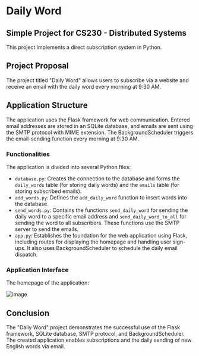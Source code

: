 # Daily Word

## Simple Project for CS230 - Distributed Systems

This project implements a direct subscription system in Python.

## Project Proposal

The project titled "Daily Word" allows users to subscribe via a website and receive an email with the daily word every morning at 9:30 AM.

## Application Structure

The application uses the Flask framework for web communication. Entered email addresses are stored in an SQLite database, and emails are sent using the SMTP protocol with MIME extension. The BackgroundScheduler triggers the email-sending function every morning at 9:30 AM.

### Functionalities

The application is divided into several Python files:

- `database.py`: Creates the connection to the database and forms the `daily_words` table (for storing daily words) and the `emails` table (for storing subscribed emails).
- `add_words.py`: Defines the `add_daily_word` function to insert words into the database.
- `send_words.py`: Contains the functions `send_daily_word` for sending the daily word to a specific email address and `send_daily_word_to_all` for sending the word to all subscribers. These functions use the SMTP server to send the emails.
- `app.py`: Establishes the foundation for the web application using Flask, including routes for displaying the homepage and handling user sign-ups. It also uses BackgroundScheduler to schedule the daily email dispatch.

### Application Interface

The homepage of the application:

![image](https://github.com/user-attachments/assets/a71af1f7-0660-439d-a84e-35cdb80b7b0b)

## Conclusion

The "Daily Word" project demonstrates the successful use of the Flask framework, SQLite database, SMTP protocol, and BackgroundScheduler. The created application enables subscriptions and the daily sending of new English words via email.
